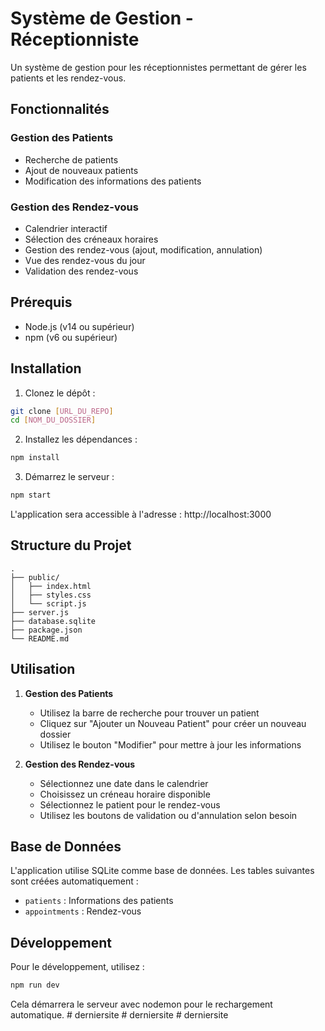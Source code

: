 # Système de Gestion - Réceptionniste

Un système de gestion pour les réceptionnistes permettant de gérer les patients et les rendez-vous.

## Fonctionnalités

### Gestion des Patients
- Recherche de patients
- Ajout de nouveaux patients
- Modification des informations des patients

### Gestion des Rendez-vous
- Calendrier interactif
- Sélection des créneaux horaires
- Gestion des rendez-vous (ajout, modification, annulation)
- Vue des rendez-vous du jour
- Validation des rendez-vous

## Prérequis

- Node.js (v14 ou supérieur)
- npm (v6 ou supérieur)

## Installation

1. Clonez le dépôt :
```bash
git clone [URL_DU_REPO]
cd [NOM_DU_DOSSIER]
```

2. Installez les dépendances :
```bash
npm install
```

3. Démarrez le serveur :
```bash
npm start
```

L'application sera accessible à l'adresse : http://localhost:3000

## Structure du Projet

```
.
├── public/
│   ├── index.html
│   ├── styles.css
│   └── script.js
├── server.js
├── database.sqlite
├── package.json
└── README.md
```

## Utilisation

1. **Gestion des Patients**
   - Utilisez la barre de recherche pour trouver un patient
   - Cliquez sur "Ajouter un Nouveau Patient" pour créer un nouveau dossier
   - Utilisez le bouton "Modifier" pour mettre à jour les informations

2. **Gestion des Rendez-vous**
   - Sélectionnez une date dans le calendrier
   - Choisissez un créneau horaire disponible
   - Sélectionnez le patient pour le rendez-vous
   - Utilisez les boutons de validation ou d'annulation selon besoin

## Base de Données

L'application utilise SQLite comme base de données. Les tables suivantes sont créées automatiquement :

- `patients` : Informations des patients
- `appointments` : Rendez-vous

## Développement

Pour le développement, utilisez :
```bash
npm run dev
```

Cela démarrera le serveur avec nodemon pour le rechargement automatique. #   d e r n i e r s i t e  
 #   d e r n i e r s i t e  
 #   d e r n i e r s i t e  
 
